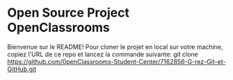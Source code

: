 # Open Source Project OpenClassrooms
Bienvenue sur le README!
Pour cloner le projet en local sur votre machine, copiez l'URL de ce repo et lancez la commande suivante:
git clone https://github.com/0penClassrooms-Student-Center/7162856-G-rez-Git-et-GitHub.git
